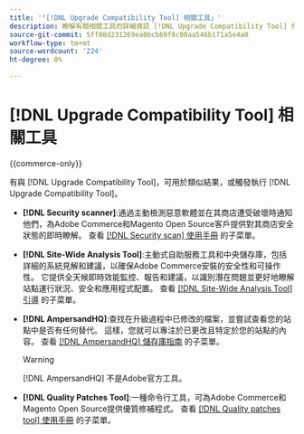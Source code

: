 ```yaml
---
title: '"[!DNL Upgrade Compatibility Tool] 相關工具」'
description: 瞭解有關相關工具的詳細資訊 [!DNL Upgrade Compatibility Tool] 你的Adobe Commerce計畫。
source-git-commit: 5ff08d231269ea0bcb69f8c80aa546b171a5e4a0
workflow-type: tm+mt
source-wordcount: '224'
ht-degree: 0%

---
```



# [!DNL Upgrade Compatibility Tool] 相關工具

{{commerce-only}}

有與 [!DNL Upgrade Compatibility Tool]，可用於類似結果，或觸發執行 [!DNL Upgrade Compatibility Tool]。

- **[!DNL Security scanner]**:通過主動檢測惡意軟體並在其商店遭受破壞時通知他們，為Adobe Commerce和Magento Open Source客戶提供對其商店安全狀態的即時瞭解。 查看 [[!DNL Security scan] 使用手冊](https://docs.magento.com/user-guide/magento/security-scan.html) 的子菜單。

- **[!DNL Site-Wide Analysis Tool]**:主動式自助服務工具和中央儲存庫，包括詳細的系統見解和建議，以確保Adobe Commerce安裝的安全性和可操作性。 它提供全天候即時效能監控、報告和建議，以識別潛在問題並更好地瞭解站點運行狀況、安全和應用程式配置。 查看 [[!DNL Site-Wide Analysis Tool] 引導](https://experienceleague.adobe.com/docs/commerce-operations/tools/site-wide-analysis-tool/intro.html?lang=en) 的子菜單。

- **[!DNL AmpersandHQ]**:查找在升級過程中已修改的檔案，並嘗試查看您的站點中是否有任何替代。 這樣，您就可以專注於已更改且特定於您的站點的內容。 查看 [[!DNL AmpersandHQ] 儲存庫指南](https://github.com/AmpersandHQ) 的子菜單。

   >[!WARNING]
   >
   >[!DNL AmpersandHQ] 不是Adobe官方工具。

- **[!DNL Quality Patches Tool]**:一種命令行工具，可為Adobe Commerce和Magento Open Source提供優質修補程式。 查看 [[!DNL Quality patches tool] 使用手冊](https://devdocs.magento.com/quality-patches/tool.html) 的子菜單。
